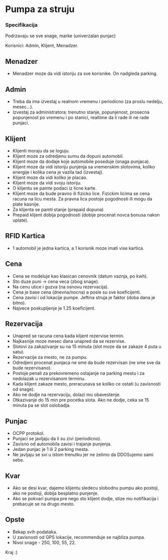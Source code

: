 # Pumpa za struju

### Specifikacija

Podrzavaju se sve snage, marke (univerzalan punjac)   

Korisnici: Admin, Klijent, Menadzer.   

## Menadzer 

- Menadzer moze da vidi istoriju za sve korisnike. On nadgleda parking.  

## Admin 

- Treba da ima izvestaj u realnom vremenu i periodicno (za proslu nedelju, mesec...).   
- Izvestaj za administratora: trenutno stanje, popunjenost, prosecna popunjenost po vremenu i po stanici, realtime da li rade ili ne rade punjaci.   

## Klijent 

- Klijenti moraju da se loguju.  
- Klijent moze za odredjenu sumu da dopuni automobil.  
- Klijent moze da dodaje koje automobile poseduje (snaga punjaca).   
- Klijent moze da vidi istoriju punjenja sa vremenskim slotovima, koliko energije i kolika cena je vazila tad (izvestaj).   
- Klijent moze da vidi koliko je placao.   
- Klijent moze da vidi svoju istoriju.   
- O klijentu se pamte podaci iz licne karte.   
- Klijent moze da bude pravno ili fizicko lice. Fizickim licima se cena racuna na licu mesta. Za pravna lica postoje pogodnosti ili mogu 
da plate kasnije.   
- Za klijenta se pamti stanje (prepaid dopuna)
- Prepaid klijent dobija pogodnosti (dobije procenat novca bonusa nakon uplate).   

## RFID Kartica

- 1 automobil je jedna kartica, a 1 korisnik moze imati vise kartica.    

## Cena

- Cena se modeluje kao klasican cenovnik (datum vaznja, po kwh).   
- Sto duze puni -> cena veca (zbog snage).    
- Na cenu utice i guzva (na osnovu rezervacija).   
- Cena je base cena (dnevna/nocna) a posle su sve koeficijenti.   
- Cena zavisi i od lokacije pumpe. Jeftina struja je faktor (doba dana je bitno).   
- Najvece poskupljenje je 1.25 koeficijent.   

## Rezervacija

- Unapred se racuna cena kada klijent rezervise termin.   
- Najkasnije moze mesec dana unapred da se rezervise.   
- Slotovi za zakazivanje su na 15 minuta (slot moze da se zakaze 4 puta u satu).   
- Rezervacije za mesto, ne za pumpu.   
- Odredjeni procenat punjaca ne sme da bude rezervisan (ne sme sve da bude rezervisano).   
- Postoje penali za prekovremeno ostajanje na parking mestu i za nedolazak u rezervisanom terminu.   
- Kada klijent zakaze mesto, preracunava se koliko ce ostati (u zavisnosti od snage).   
- Ako ne dodje na rezervaciju, dolazi mu obavestenje.   
- Otkazivanje do 15 min pre pocetka slota. Ako ne dodje, ceka se 15 minuta pa se slot oslobadja.   

## Punjac

- OCPP protokol.   
- Punjaci se javljaju da li su zivi (periodicno).   
- Zavisno od automobila zavisi i trajanje punjenja.   
- Jedan punjac je 1 ili 2 parking mesta.   
- Ne javljaju se svi u istom trenutku jer ne zelimo da DDOSujemo sami sebe.  

## Kvar

- Ako se desi kvar, dajemo klijentu sledecu slobodnu pumpu ako postoji, ako ne postoji, dobija besplatno punjenje.   
- Ako se pokvari pumpa pre nego sto klijent dodje, stize mu notifikacija i prebacuje se na drugo mesto.   

## Opste
- Bekap svih podataka.   
- U zavisnosti od GPS lokacije, recommenduje se najbliza pumpa.   
- Nivoi snage - 250, 100, 55, 22.   

Kraj :)  
